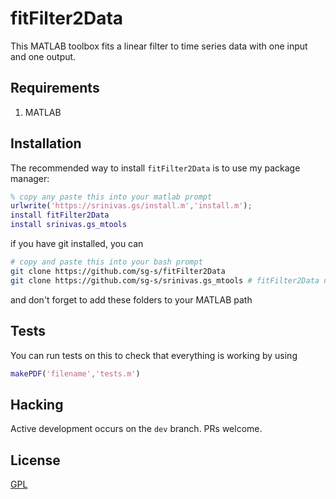 # fitFilter2Data

This MATLAB toolbox fits a linear filter to time series data with one input and one output. 

## Requirements

1. MATLAB 

## Installation

The recommended way to install `fitFilter2Data` is to use my package manager:

```matlab
% copy any paste this into your matlab prompt
urlwrite('https://srinivas.gs/install.m','install.m'); 
install fitFilter2Data
install srinivas.gs_mtools
```

if you have git installed, you can

```bash
# copy and paste this into your bash prompt
git clone https://github.com/sg-s/fitFilter2Data
git clone https://github.com/sg-s/srinivas.gs_mtools # fitFilter2Data needs this to work
```

and don't forget to add these folders to your MATLAB path

## Tests

You can run tests on this to check that everything is working by using 

```matlab
makePDF('filename','tests.m')
```

## Hacking

Active development occurs on the `dev` branch. PRs welcome. 

## License 

[GPL](http://choosealicense.com/licenses/gpl-2.0/#)
